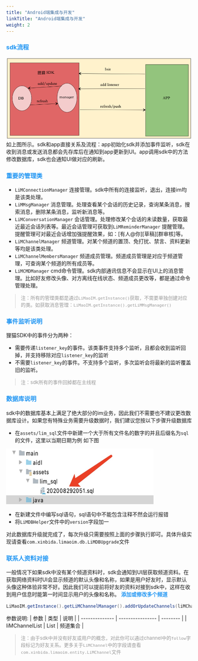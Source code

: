```yaml
---
title: "Android端集成与开发"
linkTitle: "Android端集成与开发"
weight: 2
---
```


### <font color='#2196F3'>sdk流程</font>

<img src='./sdk_technological_process.png' />
如上图所示。sdk和app直接关系及流程：app初始化sdk并添加事件监听，sdk在收到消息或发送消息都会先存库后在通知到app更新到UI。app调用sdk中的方法修改数据库，sdk也会通知UI做对应的刷新。


### <font color='#2196F3'>重要的管理类</font>
* `LiMConnectionManager` 连接管理。sdk中所有的连接监听，退出，连接im均是该类处理。
* `LiMMsgManager` 消息管理。处理查看某个会话的历史记录，查询某条消息，搜索消息，删除某条消息，监听新消息等。
* `LiMConversationManager` 会话管理。处理修改某个会话的未读数量，获取最近最近会话列表等。最近会话管理可获取到`LiMReminderManager` 提醒管理。提醒管理可对最近会话增加强提醒效果，如：[有人@你][草稿][群审核]等。
* `LiMChannelManager` 频道管理。对某个频道的置顶、免打扰、禁言、资料更新等均是该类处理。
* `LiMChannelMembersManager` 频道成员管理。频道成员管理是对应于频道管理，可查询某个频道的所有成员等。
* `LiMCMDManager` cmd命令管理。sdk内部通讯信息不会显示在UI上的消息管理。比如好友修改头像、对方离线在线状态、频道成员更改等，都是通过命令管理处理。

><font color='#999' size=2>注：所有的管理类都是通过`LiMaoIM.getInstance()`获取，不需要单独创建对应的类。如获取消息管理：`LiMaoIM.getInstance().getLiMMsgManager()`</font>

### <font color='#2196F3'>事件监听说明</font>
狸猫SDK中的事件分为两种：
* 需要传递`listener_key`的事件。该类事件支持多个监听，且都会收到监听回掉，并支持移除对应`listener_key`的监听
* 不需要`listener_key`的事件。不支持多个监听，多次监听会将最新的监听覆盖旧的监听。

><font color=#999 size=2>注：sdk所有的事件回掉都在主线程</font>

### <font color='#2196F3'>数据库说明</font>
sdk中的数据库基本上满足了绝大部分的im业务，因此我们不需要也不建议更改数据库设计。如果您有特殊业务需要升级数据时，我们建议您按以下步骤升级数据库
* 在`assets/lim_sql`文件中新建一个大于所有文件名的数字的并且后缀名为`sql`的文件，这里以当期日期为例
如下图
<img src='db_update.jpg' width=400 height=150/>

* 在新建文件中编写sql语句，sql语句中不能包含注释不然会运行报错
* 将`LiMDBHelper`文件中的`version`字段加一

对此数据库升级就完成了，每次升级只需要按照上面的步骤执行即可。具体升级实现请查看`com.xinbida.limaoim.db.LiMDBUpgrade`文件


### <font color='#2196F3'>联系人资料对接</font>
一般情况下如果sdk中没有某个频道资料时，sdk会通知到UI层获取频道资料。在获取网络资料时UI会显示频道的默认头像和名称，如果是用户好友时，显示默认头像这种体验非常不好。因此我们可以提前将好友的资料对接到sdk中，这样在收到用户信息时能第一时间显示用户的头像和名称。
**<font color='#2196F3'>添加或修改多个频道</font>**
```java
LiMaoIM.getInstance().getLiMChannelManager().addOrUpdateChannels(liMChannelList);
```
参数说明:
| 参数           | 类型             | 说明     |
| -------------- | ---------------- | -------- |
| liMChannelList | List<LiMChannel> | 频道集合 |

><font color='#999' size=2>注：由于sdk中并没有好友或用户的概念，对此你可以通过channel中的`follow`字段标记为好友关系。更多关于`LiMChannel`中的字段请查看`com.xinbida.limaoim.entity.LiMChannel`文件</font>